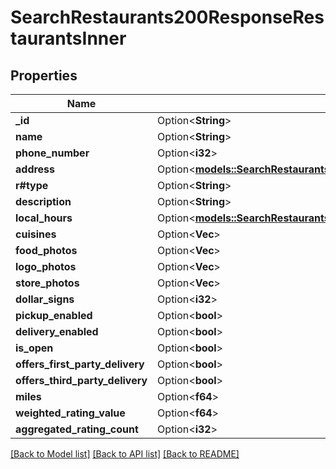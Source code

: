 # SearchRestaurants200ResponseRestaurantsInner

## Properties

Name | Type | Description | Notes
------------ | ------------- | ------------- | -------------
**_id** | Option<**String**> |  | [optional]
**name** | Option<**String**> |  | [optional]
**phone_number** | Option<**i32**> |  | [optional]
**address** | Option<[**models::SearchRestaurants200ResponseRestaurantsInnerAddress**](searchRestaurants_200_response_restaurants_inner_address.md)> |  | [optional]
**r#type** | Option<**String**> |  | [optional]
**description** | Option<**String**> |  | [optional]
**local_hours** | Option<[**models::SearchRestaurants200ResponseRestaurantsInnerLocalHours**](searchRestaurants_200_response_restaurants_inner_local_hours.md)> |  | [optional]
**cuisines** | Option<**Vec<String>**> |  | [optional]
**food_photos** | Option<**Vec<String>**> |  | [optional]
**logo_photos** | Option<**Vec<String>**> |  | [optional]
**store_photos** | Option<**Vec<String>**> |  | [optional]
**dollar_signs** | Option<**i32**> |  | [optional]
**pickup_enabled** | Option<**bool**> |  | [optional]
**delivery_enabled** | Option<**bool**> |  | [optional]
**is_open** | Option<**bool**> |  | [optional]
**offers_first_party_delivery** | Option<**bool**> |  | [optional]
**offers_third_party_delivery** | Option<**bool**> |  | [optional]
**miles** | Option<**f64**> |  | [optional]
**weighted_rating_value** | Option<**f64**> |  | [optional]
**aggregated_rating_count** | Option<**i32**> |  | [optional]

[[Back to Model list]](../README.md#documentation-for-models) [[Back to API list]](../README.md#documentation-for-api-endpoints) [[Back to README]](../README.md)


